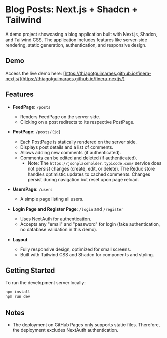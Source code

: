 # Blog Posts: Next.js + Shadcn + Tailwind

A demo project showcasing a blog application built with Next.js, Shadcn, and Tailwind CSS. The application includes features like server-side rendering, static generation, authentication, and responsive design.

## Demo

Access the live demo here: [https://thiagotguimaraes.github.io/finera-nextjs/](https://thiagotguimaraes.github.io/finera-nextjs/)

## Features

-   **FeedPage**: `/posts`

    -   Renders FeedPage on the server side.
    -   Clicking on a post redirects to its respective PostPage.

-   **PostPage**: `/posts/{id}`

    -   Each PostPage is statically rendered on the server side.
    -   Displays post details and a list of comments.
    -   Allows adding new comments (if authenticated).
    -   Comments can be edited and deleted (if authenticated).
        -   Note: The `https://jsonplaceholder.typicode.com/` service does not persist changes (create, edit, or delete). The Redux store handles optimistic updates to cached comments. Changes persist during navigation but reset upon page reload.

-   **UsersPage**: `/users`

    -   A simple page listing all users.

-   **Login Page and Register Page**: `/login` and `/register`

    -   Uses NextAuth for authentication.
    -   Accepts any "email" and "password" for login (fake authentication, no database validation in this demo).

-   **Layout**
    -   Fully responsive design, optimized for small screens.
    -   Built with Tailwind CSS and Shadcn for components and styling.

## Getting Started

To run the development server locally:

```bash
npm install
npm run dev
```

## Notes

-   The deployment on GitHub Pages only supports static files. Therefore, the deployment excludes NextAuth authentication.
